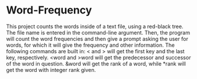# Word-Frequency
This project counts the words inside of a text file, using a red-black tree. The file name is entered in the command-line argument. Then, the program will count the word frequencies and then give a prompt asking the user for words, for which it will give the frequency and other information. The following commands are built in: &lt; and > will get the first key and the last key, respectively. &lt;word and >word will get the predecessor and successor of the word in question. &amp;word will get the rank of a word, while *rank will get the word with integer rank given.
